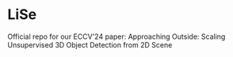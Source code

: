 # LiSe
Official repo for our ECCV'24 paper: Approaching Outside: Scaling Unsupervised 3D Object Detection from 2D Scene
